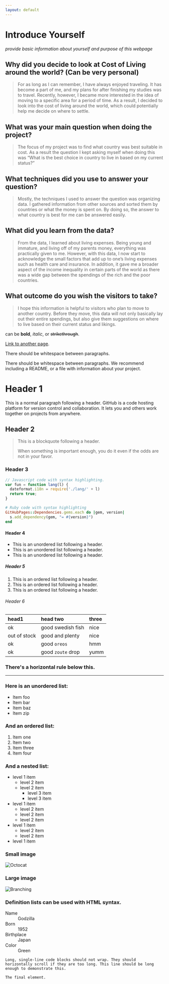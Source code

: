 ```yaml
---
layout: default
---
```


# Introduce Yourself
_provide basic information about yourself and purpose of this webpage_

## Why did you decide to look at Cost of Living around the world? (Can be very personal)

> For as long as I can remember, I have always enjoyed traveling. It has become a part of me, and my plans for after finishing my studies was to travel. Recently, however, I became more interested in the idea of moving to a specific area for a period of time. As a result, I decided to look into the cost of living around the world, which could potentially help me decide on where to settle. 


## What was your main question when doing the project?
> The focus of my project was to find what country was best suitable in cost. As a result the question I kept asking myself when doing this was “What is the best choice in country to live in based on my current status?”

## What techniques did you use to answer your question?

> Mostly, the techniques I used to answer the question was organizing data. I gathered information from other sources and sorted them by countries or what the money is spent on. By doing so, the answer to what country is best for me can be answered easily. 

## What did you learn from the data?

> From the data, I learned about living expenses. Being young and immature, and living off of my parents money, everything was practically given to me. However, with this data, I now start to acknowledge the small factors that add up to one’s living expenses such as health care and insurance. In addition, it gave me a broader aspect of the income inequality in certain parts of the world as there was a wide gap between the spendings of the rich and the poor countries. 

## What outcome do you wish the visitors to take?

> I hope this information is helpful to visitors who plan to move to another country. Before they move, this data will not only basically lay out their entire spendings, but also give them suggestions on where to live based on their current status and likings. 


can be **bold**, _italic_, or ~~strikethrough~~.

[Link to another page](./another-page.html).

There should be whitespace between paragraphs.

There should be whitespace between paragraphs. We recommend including a README, or a file with information about your project.

# Header 1

This is a normal paragraph following a header. GitHub is a code hosting platform for version control and collaboration. It lets you and others work together on projects from anywhere.

## Header 2

> This is a blockquote following a header.
>
> When something is important enough, you do it even if the odds are not in your favor.

### Header 3

```js
// Javascript code with syntax highlighting.
var fun = function lang(l) {
  dateformat.i18n = require('./lang/' + l)
  return true;
}
```

```ruby
# Ruby code with syntax highlighting
GitHubPages::Dependencies.gems.each do |gem, version|
  s.add_dependency(gem, "= #{version}")
end
```

#### Header 4

*   This is an unordered list following a header.
*   This is an unordered list following a header.
*   This is an unordered list following a header.

##### Header 5

1.  This is an ordered list following a header.
2.  This is an ordered list following a header.
3.  This is an ordered list following a header.

###### Header 6

| head1        | head two          | three |
|:-------------|:------------------|:------|
| ok           | good swedish fish | nice  |
| out of stock | good and plenty   | nice  |
| ok           | good `oreos`      | hmm   |
| ok           | good `zoute` drop | yumm  |

### There's a horizontal rule below this.

* * *

### Here is an unordered list:

*   Item foo
*   Item bar
*   Item baz
*   Item zip

### And an ordered list:

1.  Item one
1.  Item two
1.  Item three
1.  Item four

### And a nested list:

- level 1 item
  - level 2 item
  - level 2 item
    - level 3 item
    - level 3 item
- level 1 item
  - level 2 item
  - level 2 item
  - level 2 item
- level 1 item
  - level 2 item
  - level 2 item
- level 1 item

### Small image

![Octocat](https://github.githubassets.com/images/icons/emoji/octocat.png)

### Large image

![Branching](https://guides.github.com/activities/hello-world/branching.png)


### Definition lists can be used with HTML syntax.

<dl>
<dt>Name</dt>
<dd>Godzilla</dd>
<dt>Born</dt>
<dd>1952</dd>
<dt>Birthplace</dt>
<dd>Japan</dd>
<dt>Color</dt>
<dd>Green</dd>
</dl>

```
Long, single-line code blocks should not wrap. They should horizontally scroll if they are too long. This line should be long enough to demonstrate this.
```

```
The final element.
```
